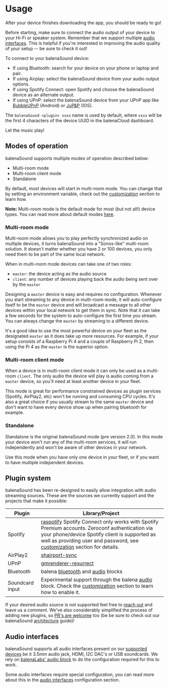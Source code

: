 # Usage

After your device finishes downloading the app, you should be ready to go!

Before starting, make sure to connect the audio output of your device to your Hi-Fi or speaker system. Remember that we support multiple [audio interfaces](audio-interfaces). This is helpful if you're interested in improving the audio quality of your setup -- be sure to check it out!

To connect to your balenaSound device:

- If using Bluetooth: search for your device on your phone or laptop and pair.
- If using Airplay: select the balenaSound device from your audio output options.
- If using Spotify Connect: open Spotify and choose the balenaSound device as an alternate output.
- If using UPnP: select the balenaSound device from your UPnP app like [BubbleUPnP](https://play.google.com/store/apps/details?id=com.bubblesoft.android.bubbleupnp) (Android) or [JuP&P](https://apps.apple.com/app/jup-p-upnp-player-und-fernbedienung/id1069722311) (IOS).

The `balenaSound <plugin> xxxx` name is used by default, where `xxxx` will be the first 4 characters of the device UUID in the balenaCloud dashboard.

Let the music play!

## Modes of operation

balenaSound supports multiple modes of operation described below:

- Multi-room mode
- Multi-room client mode
- Standalone

By default, most devices will start in multi-room mode. You can change that by setting an environment variable, check out the [customization](customization#general) section to learn how.

**Note:** Multi-room mode is the default mode for most (but not all!) device types. You can read more about default modes [here](device-support#recommended).

### Multi-room mode

Multi-room mode allows you to play perfectly synchronized audio on multiple devices, it turns balenaSound into a "Sonos-like" multi-room solution. It doesn't matter whether you have 2 or 100 devices, you only need them to be part of the same local network.

When in multi-room mode devices can take one of two roles:

- `master`: the device acting as the audio source
- `client`: any number of devices playing back the audio being sent over by the `master`

Designing a `master` device is easy and requires no configuration. Whenever you start streaming to any device in multi-room mode, it will auto-configure itself to be the `master` device and will broadcast a message to all other devices within your local network to get them in sync. Note that it can take a few seconds for the system to auto-configure the first time you stream.
You can always change the `master` by streaming to a different device.

It's a good idea to use the most powerful device on your fleet as the designated `master` as it does take up more resources. For example, if your setup consists of a Raspberry Pi 4 and a couple of Raspberry Pi 2, then using the Pi 4 as the `master` is the superior option.

### Multi-room client mode

When a device is in multi-room client mode it can only be used as a multi-room `client`. The only audio the device will play is audio coming from a `master` device, so you'll need at least another device in your fleet.

This mode is great for performance constrained devices as plugin services (Spotify, AirPlay2, etc) won't be running and consuming CPU cycles. It's also a great choice if you usually stream to the same `master` device and don't want to have every device show up when pairing bluetooth for example.

### Standalone

Standalone is the original balenaSound mode (pre version 2.0). In this mode your device won't run any of the multi-room services, it will run independently and won't be aware of other devices in your network.

Use this mode when you have only one device in your fleet, or if you want to have multiple independent devices.

## Plugin system

balenaSound has been re-designed to easily allow integration with audio streaming sources. These are the sources we currently support and the projects that make it possible:

| Plugin          | Library/Project                                                                                                                                                                                                                                                                                 |
| --------------- | ----------------------------------------------------------------------------------------------------------------------------------------------------------------------------------------------------------------------------------------------------------------------------------------------- |
| Spotify         | [raspotify](https://github.com/dtcooper/raspotify/) Spotify Connect only works with Spotify Premium accounts. Zeroconf authentication via your phone/device Spotify client is supported as well as providing user and password, see [customization](customization#plugins) section for details. |
| AirPlay2        | [shairport-sync](https://github.com/mikebrady/shairport-sync/)                                                                                                                                                                                                                                  |
| UPnP            | [gmrenderer-resurrect](https://github.com/hzeller/gmrender-resurrect)                                                                                                                                                                                                                           |
| Bluetooth       | balena [bluetooth](https://github.com/balenablocks/bluetooth/) and [audio](https://github.com/balenablocks/audio) blocks                                                                                                                                                                        |
| Soundcard input | Experimental support through the balena [audio](https://github.com/balenablocks/audio) block. Check the [customization](customization#plugins) section to learn how to enable it.                                                                                                               |

If your desired audio source is not supported feel free to [reach out](support#contact-us) and leave us a comment. We've also considerably simplified the process of adding new plugins, so [PR's are welcome](https://github.com/iotsound/iotsound/blob/master/CONTRIBUTING.md) too (be be sure to check out our balenaSound [architecture](https://github.com/iotsound/iotsound/blob/master/docs/ARCHITECTURE.md) guide)!

## Audio interfaces

balenaSound supports all audio interfaces present on our [supported devices](device-support) be it 3.5mm audio jack, HDMI, I2C DAC's or USB soundcards. We rely on [balenaLabs' audio block](https://github.com/balenablocks/audio) to do the configuration required for this to work.

Some audio interfaces require special configuration, you can read more about this in the [audio interfaces](audio-interfaces) configuration section.
